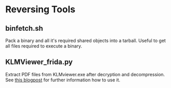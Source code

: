 # Reversing Tools

## binfetch.sh

Pack a binary and all it's required shared objects into a tarball. Useful to get all files required to execute a binary.

## KLMViewer_frida.py

Extract PDF files from KLMviewer.exe after decryption and decompression. See [this blogpost](https://insinuator.net/2018/11/dumping-decrypted-documents-from-a-north-korean-pdf-reader/) for further information how to use it.